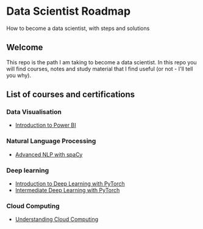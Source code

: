 # Data Scientist Roadmap
How to become a data scientist, with steps and solutions

## Welcome
This repo is the path I am taking to become a data scientist.
In this repo you will find courses, notes and study material that I find useful (or not - I'll tell you why).

## List of courses and certifications
### Data Visualisation
- [Introduction to Power BI](https://app.datacamp.com/learn/courses/introduction-to-power-bi)
### Natural Language Processing
- [Advanced NLP with spaCy](https://app.datacamp.com/learn/courses/advanced-nlp-with-spacy)
### Deep learning
- [Introduction to Deep Learning with PyTorch](https://app.datacamp.com/learn/courses/introduction-to-deep-learning-with-pytorch)
- [Intermediate Deep Learning with PyTorch](https://app.datacamp.com/learn/courses/intermediate-deep-learning-with-pytorch)
### Cloud Computing
- [Understanding Cloud Computing](https://app.datacamp.com/learn/courses/understanding-cloud-computing)
